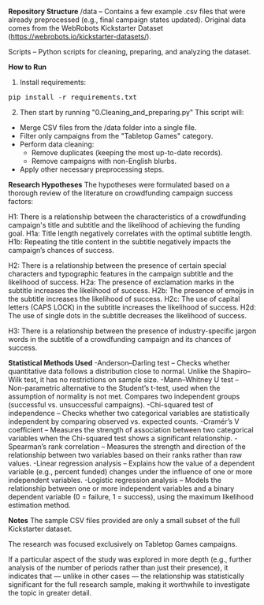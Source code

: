 **Repository Structure**
/data – Contains a few example .csv files that were already preprocessed (e.g., final campaign states updated).
Original data comes from the WebRobots Kickstarter Dataset (https://webrobots.io/kickstarter-datasets/).

Scripts – Python scripts for cleaning, preparing, and analyzing the dataset.

**How to Run**
1. Install requirements:
<pre>pip install -r requirements.txt</pre>

2. Then start by running "0.Cleaning_and_preparing.py"
This script will:
- Merge CSV files from the /data folder into a single file.
- Filter only campaigns from the "Tabletop Games" category.
- Perform data cleaning:
  - Remove duplicates (keeping the most up-to-date records).
  - Remove campaigns with non-English blurbs.
- Apply other necessary preprocessing steps.

**Research Hypotheses**
The hypotheses were formulated based on a thorough review of the literature on crowdfunding campaign success factors:

H1: There is a relationship between the characteristics of a crowdfunding campaign's title and subtitle and the likelihood of achieving the funding goal.
H1a: Title length negatively correlates with the optimal subtitle length.
H1b: Repeating the title content in the subtitle negatively impacts the campaign’s chances of success.

H2: There is a relationship between the presence of certain special characters and typographic features in the campaign subtitle and the likelihood of success.
H2a: The presence of exclamation marks in the subtitle increases the likelihood of success.
H2b: The presence of emojis in the subtitle increases the likelihood of success.
H2c: The use of capital letters (CAPS LOCK) in the subtitle increases the likelihood of success.
H2d: The use of single dots in the subtitle decreases the likelihood of success.

H3: There is a relationship between the presence of industry-specific jargon words in the subtitle of a crowdfunding campaign and its chances of success.

**Statistical Methods Used**
-Anderson–Darling test – Checks whether quantitative data follows a distribution close to normal. Unlike the Shapiro–Wilk test, it has no restrictions on sample size.
-Mann–Whitney U test – Non-parametric alternative to the Student’s t-test, used when the assumption of normality is not met. Compares two independent groups (successful vs. unsuccessful campaigns).
-Chi-squared test of independence – Checks whether two categorical variables are statistically independent by comparing observed vs. expected counts.
-Cramér’s V coefficient – Measures the strength of association between two categorical variables when the Chi-squared test shows a significant relationship.
-Spearman’s rank correlation – Measures the strength and direction of the relationship between two variables based on their ranks rather than raw values.
-Linear regression analysis – Explains how the value of a dependent variable (e.g., percent funded) changes under the influence of one or more independent variables.
-Logistic regression analysis – Models the relationship between one or more independent variables and a binary dependent variable (0 = failure, 1 = success), using the maximum likelihood estimation method.

**Notes**
The sample CSV files provided are only a small subset of the full Kickstarter dataset.

The research was focused exclusively on Tabletop Games campaigns.

If a particular aspect of the study was explored in more depth (e.g., further analysis of the number of periods rather than just their presence), it indicates that — unlike in other cases — the relationship was statistically significant for the full research sample, making it worthwhile to investigate the topic in greater detail.
